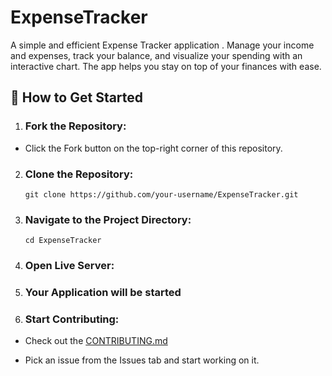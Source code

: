 #  ExpenseTracker
A simple and efficient Expense Tracker application . Manage your income and expenses, track your balance, and visualize your spending with an interactive chart. The app helps you stay on top of your finances with ease.



## 🚀 How to Get Started

1. ### Fork the Repository:

  - Click the Fork button on the top-right corner of this repository.

2. ###  Clone the Repository:

      `git clone https://github.com/your-username/ExpenseTracker.git`
   

4. ### Navigate to the Project Directory:

       cd ExpenseTracker

5. ### Open Live Server:

   

6. ### Your Application will be started


7. ### Start Contributing:

 - Check out the [CONTRIBUTING.md](https://github.com/programming-club-knit/ExpenseTracker/blob/main/CONTRIBUTING.md)

 - Pick an issue from the Issues tab and start working on it.

